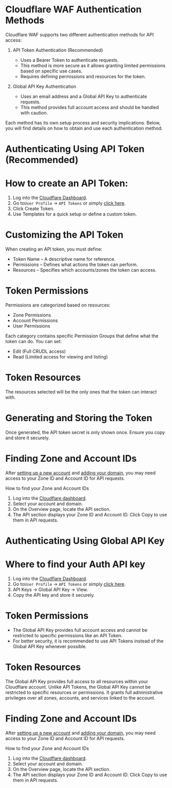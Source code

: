 # Cloudflare WAF Authentication Methods

Cloudflare WAF supports two different authentication methods for API access:

1.  API Token Authentication (Recommended)
    - Uses a Bearer Token to authenticate requests.
    - This method is more secure as it allows granting limited permissions based on specific use cases.
    - Requires defining permissions and resources for the token.


2.  Global API Key Authentication
    - Uses an email address and a Global API Key to authenticate requests.
    - This method provides full account access and should be handled with caution.

Each method has its own setup process and security implications. Below, you will find details on how to obtain and use each authentication method.

# Authenticating Using API Token (Recommended)

# How to create an API Token:

1. Log into the  [Cloudflare Dashboard](https://dash.cloudflare.com/).
2. Go to`User Profile` -> `API Tokens` or simply [click here](https://dash.cloudflare.com/profile/api-tokens).
3. Click Create Token.
4. Use Templates for a quick setup or define a custom token.

# Customizing the API Token

When creating an API token, you must define:

- Token Name – A descriptive name for reference.
- Permissions – Defines what actions the token can perform.
- Resources – Specifies which accounts/zones the token can access.

# Token Permissions

Permissions are categorized based on resources:

- Zone Permissions
- Account Permissions
- User Permissions

Each category contains specific Permission Groups that define what the token can do. You can set:

- Edit (Full CRUDL access)
- Read (Limited access for viewing and listing)

# Token Resources

The resources selected will be the only ones that the token can interact with.

# Generating and Storing the Token

Once generated, the API token secret is only shown once.
Ensure you copy and store it securely.

# Finding Zone and Account IDs

After [setting up a new account](https://developers.cloudflare.com/fundamentals/get-started/basic-tasks/account-setup/) and [adding your domain](https://support.cloudflare.com/hc/articles/201720164#2YulMb5YJTVnMxgAgNWdS2), you may need access to your Zone ID and Account ID for API requests.

How to find your Zone and Account IDs

1. Log into the [Cloudflare dashboard](https://dash.cloudflare.com/login).
2. Select your account and domain.
3. On the Overview page, locate the API section.
4. The API section displays your Zone ID and Account ID. Click Copy to use them in API requests.


# Authenticating Using Global API Key

# Where to find your Auth API key

1. Log into the  [Cloudflare Dashboard](https://dash.cloudflare.com/).
2. Go to`User Profile` -> `API Tokens` or simply [click here](https://dash.cloudflare.com/profile/api-tokens).
3. API Keys -> Global API Key -> View.
4. Copy the API key and store it securely.

# Token Permissions

- The Global API Key provides full account access and cannot be restricted to specific permissions like an API Token.
- For better security, it is recommended to use API Tokens instead of the Global API Key whenever possible.


# Token Resources

The Global API Key provides full access to all resources within your Cloudflare account. Unlike API Tokens, the Global API Key cannot be restricted to specific resources or permissions. It grants full administrative privileges over all zones, accounts, and services linked to the account.

# Finding Zone and Account IDs

After [setting up a new account](https://developers.cloudflare.com/fundamentals/get-started/basic-tasks/account-setup/) and [adding your domain](https://support.cloudflare.com/hc/articles/201720164#2YulMb5YJTVnMxgAgNWdS2), you may need access to your Zone ID and Account ID for API requests.

How to find your Zone and Account IDs

1. Log into the [Cloudflare dashboard](https://dash.cloudflare.com/login).
2. Select your account and domain.
3. On the Overview page, locate the API section.
4. The API section displays your Zone ID and Account ID. Click Copy to use them in API requests.